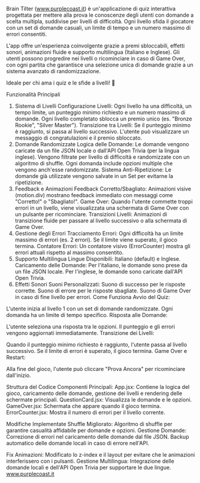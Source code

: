 Brain Tilter (www.purplecoast.it) è un'applicazione di quiz interattiva progettata per mettere alla prova le conoscenze degli utenti con domande a scelta multipla, suddivise per livelli di difficoltà. Ogni livello sfida il giocatore con un set di domande casuali, un limite di tempo e un numero massimo di errori consentiti.

L'app offre un'esperienza coinvolgente grazie a premi sbloccabili, effetti sonori, animazioni fluide e supporto multilingua (Italiano e Inglese). Gli utenti possono progredire nei livelli o ricominciare in caso di Game Over, con ogni partita che garantisce una selezione unica di domande grazie a un sistema avanzato di randomizzazione.

Ideale per chi ama i quiz e le sfide a livelli! 🎯

Funzionalità Principali
1. Sistema di Livelli
Configurazione Livelli:
Ogni livello ha una difficoltà, un tempo limite, un punteggio minimo richiesto e un numero massimo di domande.
Ogni livello completato sblocca un premio unico (es. "Bronze Rookie", "Silver Master").
Transizione tra Livelli:
Se il punteggio minimo è raggiunto, si passa al livello successivo.
L'utente può visualizzare un messaggio di congratulazioni e il premio sbloccato.
2. Domande Randomizzate
Logica delle Domande:
Le domande vengono caricate da un file JSON locale o dall'API Open Trivia (per la lingua inglese).
Vengono filtrate per livello di difficoltà e randomizzate con un algoritmo di shuffle.
Ogni domanda include opzioni multiple che vengono anch'esse randomizzate.
Sistema Anti-Ripetizione:
Le domande già utilizzate vengono salvate in un Set per evitarne la ripetizione.
3. Feedback e Animazioni
Feedback Corretto/Sbagliato:
Animazioni visive (motion.div) mostrano feedback immediato con messaggi come "Corretto!" o "Sbagliato!".
Game Over:
Quando l'utente commette troppi errori in un livello, viene visualizzata una schermata di Game Over con un pulsante per ricominciare.
Transizioni Livelli:
Animazioni di transizione fluide per passare al livello successivo o alla schermata di Game Over.
4. Gestione degli Errori
Tracciamento Errori:
Ogni difficoltà ha un limite massimo di errori (es. 2 errori).
Se il limite viene superato, il gioco termina.
Contatore Errori:
Un contatore visivo (ErrorCounter) mostra gli errori attuali rispetto al massimo consentito.
5. Supporto Multilingua
Lingue Disponibili:
Italiano (default) e Inglese.
Caricamento delle Domande:
Per l'italiano, le domande sono prese da un file JSON locale.
Per l'inglese, le domande sono caricate dall'API Open Trivia.
6. Effetti Sonori
Suoni Personalizzati:
Suono di successo per le risposte corrette.
Suono di errore per le risposte sbagliate.
Suono di Game Over in caso di fine livello per errori.
Come Funziona
Avvio del Quiz:

L'utente inizia al livello 1 con un set di domande randomizzate.
Ogni domanda ha un limite di tempo specifico.
Risposta alle Domande:

L'utente seleziona una risposta tra le opzioni.
Il punteggio e gli errori vengono aggiornati immediatamente.
Transizione dei Livelli:

Quando il punteggio minimo richiesto è raggiunto, l'utente passa al livello successivo.
Se il limite di errori è superato, il gioco termina.
Game Over e Restart:

Alla fine del gioco, l'utente può cliccare "Prova Ancora" per ricominciare dall'inizio.

Struttura del Codice
Componenti Principali:
App.jsx: Contiene la logica del gioco, caricamento delle domande, gestione dei livelli e rendering delle schermate principali.
QuestionCard.jsx: Visualizza le domande e le opzioni.
GameOver.jsx: Schermata che appare quando il gioco termina.
ErrorCounter.jsx: Mostra il numero di errori per il livello corrente.

Modifiche Implementate
Shuffle Migliorato:
Algoritmo di shuffle per garantire casualità affidabile per domande e opzioni.
Gestione Domande:
Correzione di errori nel caricamento delle domande dal file JSON.
Backup automatico delle domande locali in caso di errore nell'API.

Fix Animazioni:
Modificato lo z-index e il layout per evitare che le animazioni interferissero con i pulsanti.
Gestione Multilingua:
Integrazione delle domande locali e dell'API Open Trivia per supportare le due lingue. 
www.purplecoast.it

